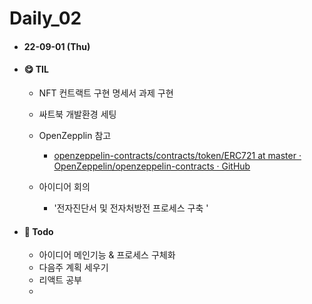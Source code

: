 # Daily_02

- #### 22-09-01 (Thu)

- #### **😋 TIL**
  
  - NFT 컨트랙트 구현 명세서 과제 구현
  
  - 싸트북 개발환경 세팅
  
  - OpenZepplin 참고
    
    - [openzeppelin-contracts/contracts/token/ERC721 at master · OpenZeppelin/openzeppelin-contracts · GitHub](https://github.com/OpenZeppelin/openzeppelin-contracts/tree/master/contracts/token/ERC721)
  
  - 아이디어 회의
    
    - '전자진단서 및 전자처방전 프로세스 구축 '

- #### 📌 Todo
  
  - 아이디어 메인기능 & 프로세스 구체화
  - 다음주 계획 세우기
  - 리액트 공부
  - 

